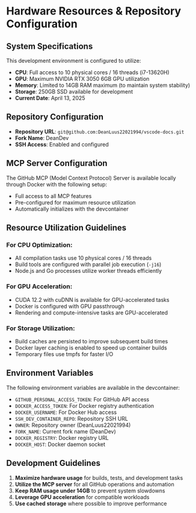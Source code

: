 # Hardware Resources & Repository Configuration

## System Specifications
This development environment is configured to utilize:

- **CPU**: Full access to 10 physical cores / 16 threads (i7-13620H)
- **GPU**: Maximum NVIDIA RTX 3050 6GB GPU utilization
- **Memory**: Limited to 14GB RAM maximum (to maintain system stability)
- **Storage**: 250GB SSD available for development
- **Current Date**: April 13, 2025

## Repository Configuration
- **Repository URL**: `git@github.com:DeanLuus22021994/vscode-docs.git`
- **Fork Name**: DeanDev
- **SSH Access**: Enabled and configured

## MCP Server Configuration
The GitHub MCP (Model Context Protocol) Server is available locally through Docker with the following setup:

- Full access to all MCP features
- Pre-configured for maximum resource utilization
- Automatically initializes with the devcontainer

## Resource Utilization Guidelines

### For CPU Optimization:
- All compilation tasks use 10 physical cores / 16 threads
- Build tools are configured with parallel job execution (`-j16`)
- Node.js and Go processes utilize worker threads efficiently

### For GPU Acceleration:
- CUDA 12.2 with cuDNN is available for GPU-accelerated tasks
- Docker is configured with GPU passthrough
- Rendering and compute-intensive tasks are GPU-accelerated

### For Storage Utilization:
- Build caches are persisted to improve subsequent build times
- Docker layer caching is enabled to speed up container builds
- Temporary files use tmpfs for faster I/O

## Environment Variables
The following environment variables are available in the devcontainer:

- `GITHUB_PERSONAL_ACCESS_TOKEN`: For GitHub API access
- `DOCKER_ACCESS_TOKEN`: For Docker registry authentication
- `DOCKER_USERNAME`: For Docker Hub access
- `SSH_DEV_CONTAINER_REPO`: Repository SSH URL
- `OWNER`: Repository owner (DeanLuus22021994)
- `FORK_NAME`: Current fork name (DeanDev)
- `DOCKER_REGISTRY`: Docker registry URL
- `DOCKER_HOST`: Docker daemon socket

## Development Guidelines
1. **Maximize hardware usage** for builds, tests, and development tasks
2. **Utilize the MCP server** for all GitHub operations and automation
3. **Keep RAM usage under 14GB** to prevent system slowdowns
4. **Leverage GPU acceleration** for compatible workloads
5. **Use cached storage** where possible to improve performance